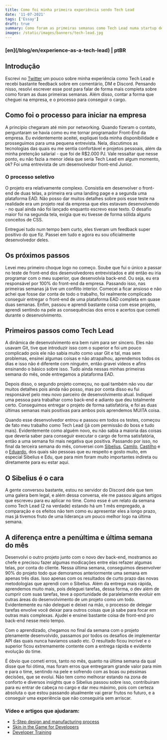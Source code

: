 ```yaml
---
title: Como foi minha primeira experiência sendo Tech Lead
date: '11-07-2021'
tags: ['Essay']
draft: true
summary: Como foram as primeiras semanas como Tech Lead numa startup de tecnologia?
images: /static/images/banners/tech-lead.jpg
---
```


<h3>[en](/blog/en/experience-as-a-tech-lead) | ptBR</h3>

## Introdução

Escrevi no [Twitter](https://twitter.com/vitorsalmeida_/status/1456382675720224770) um pouco sobre minha experiência como Tech Lead e recebi bastante feedback sobre em comentário, DM e Discord. Pensando nisso, resolvi escrever esse post para falar de forma mais completa sobre como foram as duas primeiras semanas. Além disso, contar a forma que cheguei na empresa, e o processo para conseguir o cargo.

## Como foi o processo para iniciar na empresa

A princípio chegaram até mim por networking. Quando fizeram o contato, perguntaram se havia como eu me tornar programador Front-End da empresa. Eu evidentemente aceitei, expliquei toda minha disponibilidade e prosseguimos para uma pequena entrevista. Nela, discutimos as tecnologias das quais eu me sentia confortável e projetos pessoais, além da minha pretenção salarial - que foi de R$2.000 PJ. Vale ressaltar que nesse ponto, eu não fazia a menor ideia que seria Tech Lead em algum momento, ok? Foi uma entrevista de um desenvolvedor front-end Junior.

### O processo seletivo

O projeto era relativamente complexo. Consistia em desenvolver o front-end de duas telas, a primeira era uma landing page e a segunda uma plataforma EAD. Não posso dar muitos detalhes sobre pois esse teste na realidade era um projeto real da empresa que eles estavam desenvolvendo - no qual ainda não foi lançado enquanto escrevo esse texto. O desafio maior foi na segunda tela, exigia que eu tivesse de forma sólida alguns conceitos de CSS.

Entreguei tudo num tempo bem curto, eles tiveram um feedback super positivo do que fiz. Passei em tudo e agora eu sou oficialmente desenvolvedor deles.

## Os próximos passos

Levei meu primeiro choque logo no começo. Soube que fui o único a passar no teste de front-end dos desenvolvedores entrevistados e até então eu iria programar com o meu superior, que desenvolvia back-end. Ou seja, eu era responsável por 100% do front-end da empresa. Passando isso, nas primeiras semanas já tive um conflito interior. Comecei a ficar ansioso e não achei que fosse dar conta de todo o trabalho, foi realmente complicado conseguir entregar o front-end de uma plataforma EAD completa em quase duas semanas. Enfim, passou e aprendi bastante coisa com esse projeto, aprendi sentindo na pele as consequências dos erros e acertos que cometi durante o desenvolvimento.

## Primeiros passos como Tech Lead

A dinâmica de desenvolvimento era bem ruim para ser sincero. Eles não usavam Git, tive que introduzir isso com o superior e foi um pouco complicado pois ele não sabia muito como usar Git e tal, mas sem problemas, ensinei algumas coisas e não atrapalhou, aprendemos todos os dias e isso não é diferente com ninguém, então gravei vídeos e afins ensinando o básico sobre isso. Tudo ainda nessas minhas primeiras semana do mês, onde entregamos a plataforma EAD.

Depois disso, o segundo projeto começou, no qual também não vou dar muitos detalhes pois ainda não posso, mas por conta disso eu fui responsável pelo meu novo parceiro de desenvolvimento atual. Indiquei uma pessoa para trabalhar como back-end e adianto que deu totalmente certo. Conseguimos entregar o projeto de forma satisfatória, e foi as duas últimas semanas mais positivas para ambos pois aprendemos MUITA coisa.

Quando esse desenvolvedor entrou e passou em todos os testes, começou de fato meu trabalho como Tech Lead (já com permissão do boss e tudo mais). Evidentemente como alguém novo, eu não sabia a maioria das coisas que deveria saber para conseguir executar o cargo de forma satisfatória, então a uma semana foi mais negativa que positiva. Passando por isso, no final da terceira semana do mês, conversei com [Sibelius](https://twitter.com/sseraphini), [Camilo](https://twitter.com/OCam_l), [Castilho](https://twitter.com/coproduto) e o [Eduardo](https://twitter.com/TheEduardoRFS), dos quais são pessoas que eu respeito e gosto muito, em especial Sibelius e Edu, que para mim foram muito importantes indireta ou diretamente para eu estar aqui.

## O Sibelius é o cara

A gente conversou bastante, estou no servidor do Discord dele que tem uma galera bem legal, e além dessa conversa, ele me passou alguns artigos que escreveu para eu aplicar no time. Como esse é um relato da semana como Tech Lead (2 na verdade) estando há um 1 mês empregado, a comparação e os efeitos não tem como eu apresentar eles a longo prazo, mas já tivemos fruto de uma liderança um pouco melhor logo na última semana.

## A diferença entre a penúltima e última semana do mês

Desenvolvi o outro projeto junto com o novo dev back-end, mostramos ao chefe e precisou fazer algumas modicações entre elas refazer algumas telas, por conta do cliente. Nessa última semana, conseguimos desenvolver 90% do projeto todo que demoramos anteriormente uma semana em apenas três dias. Isso apenas com os resultados de curto prazo das novas metodologias que aprendi com o Sibelius. Além da entrega mais rápida, aprendemos muito mais, pois deleguei tarefas, dessa forma, o dev além de cumprir com suas tarefas, teve a oportunidade de paralelamente evoluir em outras áreas do desenvolvimento de um projeto como um todo. Evidentemente eu não deleguei e deixei na mão, o processo de delegar tarefas envolve você deixar para outros coisas que já sabe para focar em outras mais complexas. Ajudei e ensinei bastante coisa de front-end pro back-end nesse meio tempo.

Com o aprendizado, chegamos no final da semana com o projeto plenamente desenvolvido, passamos por todos os desafios de implementar API das quais nunca havíamos usado etc. O resultado ficou incrível e o superior ficou extremamente contente com a entrega rápida e evidente evolução do time.

É óbvio que cometi erros, tanto no mês, quanto na última semana da qual disse que foi ótima, mas foram erros que entregaram grande valor para mim e para o time, sentindo na pele e sofrendo com as boas ou péssimas decisões, que se evolui. Não tem como melhorar estando na zona de conforto e diversos insights que o Sibelius passou sobre isso, contribuiram para eu entrar de cabeça no cargo e dar meu máximo, pois com certeza absoluta o que estou passando atualmente vai gerar frutos no futuro, e a conseguir uma experiência que não conseguiria sem arriscar.

### Vídeo e artigos que ajudaram:

- [5-Step design and manufacturing process](https://twitter.com/TrungTPhan/status/1425476793327259651)
- [Skin in the Game for Developers](https://sibelius.substack.com/p/skin-in-the-game-for-developers)
- [Developer Training](https://sibelius.substack.com/p/developer-training)
